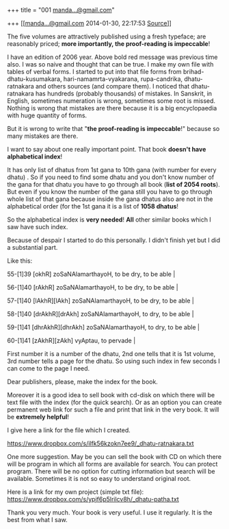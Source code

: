 +++
title = "001 manda...@gmail.com"

+++
[[manda...@gmail.com	2014-01-30, 22:17:53 [Source](https://groups.google.com/g/samskrita/c/hIhzjxxMEmk)]]



The five volumes are attractively published using a fresh typeface; are reasonably priced; **more importantly, the proof-reading is impeccable**!

  

I have an edition of 2006 year. Above bold red message was previous time also. I was so naive and thought that can be true. I make my own file with tables of verbal forms. I started to put into that file forms from brihad-dhatu-kusumakara, hari-namamrta-vyakarana, rupa-candrika, dhatu-ratnakara and others sources (and compare them). I noticed that dhatu-ratnakara has hundreds (probably thousands) of mistakes. In Sanskrit, in English, sometimes numeration is wrong, sometimes some root is missed. Nothing is wrong that mistakes are there because it is a big encyclopaedia with huge quantity of forms.

But it is wrong to write that "**the proof-reading is impeccable**!" because so many mistakes are there.  

  

  

I want to say about one really important point. That book **doesn't have alphabetical index**!

It has only list of dhatus from 1st gana to 10th gana (with number for every dhatu) . So if you need to find some dhatu and you don't know number of the gana for that dhatu you have to go through all book (**list of 2054 roots**). But even if you know the number of the gana still you have to go through whole list of that gana because inside the gana dhatus also are not in the alphabetical order (for the 1st gana it is a list of **1058 dhatus**!

  

So the alphabetical index is **very needed**! **All** other similar books which I saw have such index.

Because of despair I started to do this personally. I didn't finish yet but I did a substantial part.

  

Like this:

  

55-\[1\]39 \[okhR\] zoSaNAlamarthayoH, to be dry, to be able \|  
  
56-\[1\]40 \[rAkhR\] zoSaNAlamarthayoH, to be dry, to be able \|  
  
57-\[1\]40 \[lAkhR\]\[lAkh\] zoSaNAlamarthayoH, to be dry, to be able \|  
  
58-\[1\]40 \[drAkhR\]\[drAkh\] zoSaNAlamarthayoH, to dry, to be able \|  
  
59-\[1\]41 \[dhrAkhR\]\[dhrAkh\] zoSaNAlamarthayoH, to dry, to be able \|  
  
60-\[1\]41 \[zAkhR\]\[zAkh\] vyAptau, to pervade \|  

  

First number it is a number of the dhatu, 2nd one tells that it is 1st volume, 3rd number tells a page for the dhatu. So using such index in few seconds I can come to the page I need.

  

Dear publishers, please, make the index for the book.

Moreover it is a good idea to sell book with cd-disk on which there will be text file with the index (for the quick search). Or as an option you can create permanent web link for such a file and print that link in the very book. It will be **extremely helpful**!

  

I give here a link for the file which I created.

  

<https://www.dropbox.com/s/ilfk56kzokn7ee9/_dhatu-ratnakara.txt>

  

  
  
One more suggestion. May be you can sell the book with CD on which there will be program in which all forms are available for search. You can protect program. There will be no option for cutting information but search will be available. Sometimes it is not so easy to understand original root.  
  
  
Here is a link for my own project (simple txt file):  
<https://www.dropbox.com/s/ypjf6p5lrilcv8h/_dhatu-patha.txt>  
  
  
Thank you very much. Your book is very useful. I use it regularly. It is the best from what I saw.  

> 
> > 
> > 
> > 

